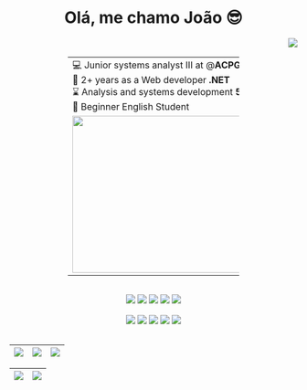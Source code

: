 <h1 align="center">Olá, me chamo João 😎</h1> 
<img align="right" src="https://komarev.com/ghpvc/?username=devictor4&color=blue"><br>

<div align="center">
  <table style="width: 300px;">
    <tr>
      <td>
        💻 Junior systems analyst III at @<strong>ACPGroup</strong> <br />
        🫡 2+ years as a Web developer <strong>.NET</strong> <br />
        ⌛ Analysis and systems development <strong>5/5</strong> <br />
        😬 Beginner English Student <br />
      </td>
    </tr>
    <tr>
      <td><img src="0d2e72e0a5cb1c3eac3225e390907cc4.gif" width="550px" height="275px"> </td>
    </tr>
  </table>
</div>

<br /> 
<div align="center">
  <a href="mailto:victorrsilva2018@gmail.com" target="_blank"><img src="https://img.shields.io/badge/Gmail-D14836?style=for-the-badge&logo=gmail&logoColor=white"></a>
  <a href="https://github.com/devictor4" target="_blank"><img src="https://img.shields.io/badge/GitHub-100000?style=for-the-badge&logo=github&logoColor=white"></a>
  <a href="https://www.linkedin.com/in/ssjoao2021/" target="_blank"><img src="https://img.shields.io/badge/-LinkedIn-%230077B5?style=for-the-badge&logo=linkedin&logoColor=white"></a>
  <a href="https://steamcommunity.com/id/Victor071" target="_blank"><img src="https://img.shields.io/badge/Steam-000000?style=for-the-badge&logo=steam&logoColor=white"></a>
  <a href="https://open.spotify.com/playlist/66FaETnrG9y4BVDGlYyRQe?si=fefc8211bcaf405c" target="_blank"><img src="https://img.shields.io/badge/Spotify-1ED760?&style=for-the-badge&logo=spotify&logoColor=white"></a>
</div>

<br />

<div align="center">
  <!-- Python --> <img src="https://img.shields.io/badge/c%23-%23239120.svg?style=for-the-badge&logo=csharp&logoColor=white">
  <!-- JavaScript --> <img src="https://img.shields.io/badge/jquery-%230769AD.svg?style=for-the-badge&logo=jquery&logoColor=white">
  <!-- Json --> <img src="https://img.shields.io/badge/json-5E5C5C?style=for-the-badge&logo=json&logoColor=white">
  <!-- Postman --> <img src="https://img.shields.io/badge/Postman-EF5B25?style=for-the-badge&logo=Postman&logoColor=white">
  <!-- SQL --> <img src="https://img.shields.io/badge/Microsoft%20SQL%20Server-CC2927?style=for-the-badge&logo=microsoft%20sql%20server&logoColor=white">
  <br>
</div>

<br />

| ![](http://github-profile-summary-cards.vercel.app/api/cards/stats?username=devictor4&theme=tokyonight) | ![](http://github-profile-summary-cards.vercel.app/api/cards/repos-per-language?username=devictor4&hide=Html&theme=tokyonight) | ![](http://github-profile-summary-cards.vercel.app/api/cards/most-commit-language?username=devictor4&theme=tokyonight) |
| :-: | :-: | :-: |

| ![](http://github-profile-summary-cards.vercel.app/api/cards/profile-details?username=devictor4&theme=tokyonight) | ![](https://github-readme-streak-stats.herokuapp.com/?user=devictor4&theme=tokyonight&hide_border=true&date_format=M%20j%5B%2C%20Y%5D&background=1A1B27&stroke=35AFA3&ring=BF91F3&fire=BF91F3&currStreakNum=BF91F3&sideNums=BF91F3&currStreakLabel=BF91F3&sideLabels=BF91F3&dates=35AFA3) |
| :-: | :-: |
